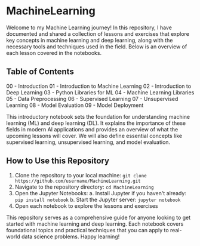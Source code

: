 # MachineLearning

Welcome to my Machine Learning journey! In this repository, I have documented and shared a collection of lessons and exercises that explore key concepts in machine learning and deep learning, along with the necessary tools and techniques used in the field. Below is an overview of each lesson covered in the notebooks.

## Table of Contents

00 - Introduction
01 - Introduction to Machine Learning
02 - Introduction to Deep Learning
03 - Python Libraries for ML
04 - Machine Learning Libraries
05 - Data Preprocessing
06 - Supervised Learning
07 - Unsupervised Learning
08 - Model Evaluation
09 - Model Deployment

This introductory notebook sets the foundation for understanding machine learning (ML) and deep learning (DL). It explains the importance of these fields in modern AI applications and provides an overview of what the upcoming lessons will cover. We will also define essential concepts like supervised learning, unsupervised learning, and model evaluation.

## How to Use this Repository
1. Clone the repository to your local machine: `git clone https://github.com/username/MachineLearning.git`
2. Navigate to the repository directory: `cd MachineLearning`
3. Open the Jupyter Notebooks:
  a. Install Jupyter if you haven't already: `pip install notebook`
  b. Start the Jupyter server: `jupyter notebook`
4. Open each notebook to explore the lessons and exercises

This repository serves as a comprehensive guide for anyone looking to get started with machine learning and deep learning. Each notebook covers foundational topics and practical techniques that you can apply to real-world data science problems. Happy learning!
